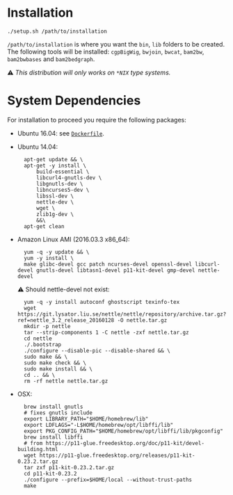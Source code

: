 # Installation

    ./setup.sh /path/to/installation

`/path/to/installation` is where you want the `bin`, `lib` folders to be created. The following tools will be installed: `cgpBigWig`, `bwjoin`, `bwcat`, `bam2bw`, `bam2bwbases` and `bam2bedgraph`.

⚠️ *This distribution will only works on `*NIX` type systems.*

# System Dependencies

For installation to proceed you require the following packages:

<!-- No need to duplicate this information -->
* Ubuntu 16.04: see [`Dockerfile`](Dockerfile).

* Ubuntu 14.04:

        apt-get update && \
        apt-get -y install \
            build-essential \
            libcurl4-gnutls-dev \
            libgnutls-dev \
            libncurses5-dev \
            libssl-dev \
            nettle-dev \
            wget \
            zlib1g-dev \
            &&\
        apt-get clean

* Amazon Linux AMI (2016.03.3 x86_64):

        yum -q -y update && \
        yum -y install \
        make glibc-devel gcc patch ncurses-devel openssl-devel libcurl-devel gnutls-devel libtasn1-devel p11-kit-devel gmp-devel nettle-devel

    ⚠️ Should nettle-devel not exist:

        yum -q -y install autoconf ghostscript texinfo-tex
        wget https://git.lysator.liu.se/nettle/nettle/repository/archive.tar.gz?ref=nettle_3.2_release_20160128 -O nettle.tar.gz
        mkdir -p nettle
        tar --strip-components 1 -C nettle -zxf nettle.tar.gz
        cd nettle
        ./.bootstrap
        ./configure --disable-pic --disable-shared && \
        sudo make && \
        sudo make check && \
        sudo make install && \
        cd .. && \
        rm -rf nettle nettle.tar.gz

* OSX:

        brew install gnutls
        # fixes gnutls include
        export LIBRARY_PATH="$HOME/homebrew/lib"
        export LDFLAGS="-L$HOME/homebrew/opt/libffi/lib"
        export PKG_CONFIG_PATH="$HOME/homebrew/opt/libffi/lib/pkgconfig"
        brew install libffi
        # from https://p11-glue.freedesktop.org/doc/p11-kit/devel-building.html
        wget https://p11-glue.freedesktop.org/releases/p11-kit-0.23.2.tar.gz
        tar zxf p11-kit-0.23.2.tar.gz
        cd p11-kit-0.23.2
        ./configure --prefix=$HOME/local --without-trust-paths
        make
